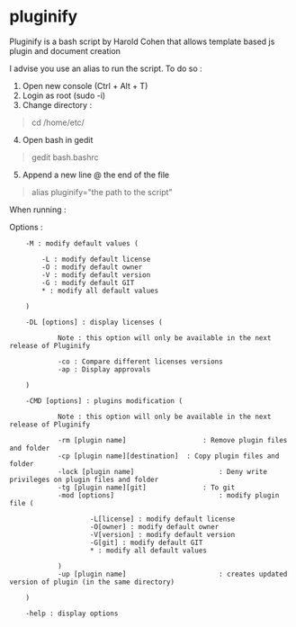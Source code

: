 # pluginify

Pluginify is a bash script by Harold Cohen that allows template based js plugin and document creation

I advise you use an alias to run the script. To do so :

1. Open new console (Ctrl + Alt + T)
2. Login as root (sudo -i)
3. Change directory :
  > cd /home/etc/
4. Open bash in gedit
  > gedit bash.bashrc
5. Append a new line @ the end of the file
  > alias pluginify="the path to the script"
  
When running :
  
  Options :
  		
  		-M : modify default values (
  
  			-L : modify default license
  			-O : modify default owner
  			-V : modify default version
  			-G : modify default GIT
  			* : modify all default values		
  		
  		)
  		
  		-DL [options] : display licenses (
  
  				Note : this option will only be available in the next release of Pluginify
  				
  				-co : Compare different licenses versions
  				-ap : Display approvals
  		
  		)
  		
  		-CMD [options] : plugins modification (
  
  				Note : this option will only be available in the next release of Pluginify
  				
  				-rm [plugin name] 					: Remove plugin files and folder
  				-cp [plugin name][destination] 	: Copy plugin files and folder
  				-lock [plugin name] 					: Deny write privileges on plugin files and folder
  				-tg [plugin name][git]				: To git
  				-mod [options]							: modify plugin file (
  
  						-L[license] : modify default license
  						-O[owner] : modify default owner
  						-V[version] : modify default version
  						-G[git] : modify default GIT
  						* : modify all default values					
  				
  				)
  				-up [plugin name]						: creates updated version of plugin (in the same directory)
  		
  		)
  				
  		-help : display options

